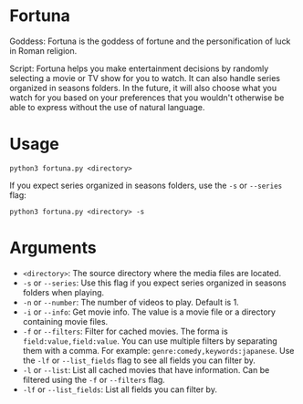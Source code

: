 # Fortuna

Goddess: Fortuna is the goddess of fortune and the personification of luck in Roman religion.

Script: Fortuna helps you make entertainment decisions by randomly selecting a movie or TV show for you to watch. It can
also handle series organized in seasons folders. In the future, it will also choose what you watch for you based on your
preferences that you wouldn't otherwise be able to express without the use of natural language.

# Usage

`python3 fortuna.py <directory>`

If you expect series organized in seasons folders, use the `-s` or `--series` flag:

`python3 fortuna.py <directory> -s`

# Arguments

- `<directory>`: The source directory where the media files are located.
- `-s` or `--series`: Use this flag if you expect series organized in seasons folders when playing.
- `-n` or `--number`: The number of videos to play. Default is 1.
- `-i` or `--info`: Get movie info. The value is a movie file or a directory containing movie files.
- `-f` or `--filters`: Filter for cached movies. The forma is `field:value,field:value`. You can use multiple filters by
  separating them with a comma. For example: `genre:comedy,keywords:japanese`. Use the `-lf` or `--list_fields` flag to
  see all fields you can filter by.
- `-l` or `--list`: List all cached movies that have information. Can be filtered using the `-f` or `--filters` flag.
- `-lf` or `--list_fields`: List all fields you can filter by.